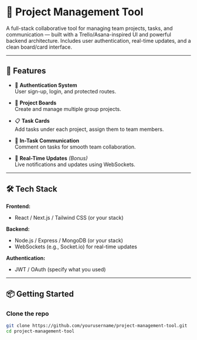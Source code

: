# 🚀 Project Management Tool

A full-stack collaborative tool for managing team projects, tasks, and communication — built with a Trello/Asana-inspired UI and powerful backend architecture. Includes user authentication, real-time updates, and a clean board/card interface.

---

## 🧩 Features

- 🔐 **Authentication System**  
  User sign-up, login, and protected routes.

- 📁 **Project Boards**  
  Create and manage multiple group projects.

- 📋 **Task Cards**  
  Add tasks under each project, assign them to team members.

- 💬 **In-Task Communication**  
  Comment on tasks for smooth team collaboration.

- 🔔 **Real-Time Updates** *(Bonus)*  
  Live notifications and updates using WebSockets.

---

## 🛠️ Tech Stack

**Frontend:**  
- React / Next.js / Tailwind CSS (or your stack)

**Backend:**  
- Node.js / Express / MongoDB (or your stack)  
- WebSockets (e.g., Socket.io) for real-time updates

**Authentication:**  
- JWT / OAuth (specify what you used)

---

## 📦 Getting Started

### Clone the repo

```bash
git clone https://github.com/yourusername/project-management-tool.git
cd project-management-tool
